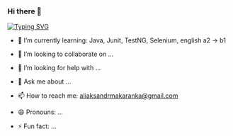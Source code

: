 ### Hi there 👋

<!--
**AliaksandrMakaranka/AliaksandrMakaranka** is a ✨ _special_ ✨ repository because its `README.md` (this file) appears on your GitHub profile.

Here are some ideas to get you started:
-->

[![Typing SVG](https://readme-typing-svg.herokuapp.com?color=%3F47F7FF&lines=Beginner+java+developer+and+software+tester)](https://git.io/typing-svg)
- 🌱 I’m currently learning: Java, Junit, TestNG, Selenium, english a2 -> b1
- 👯 I’m looking to collaborate on ...
- 🤔 I’m looking for help with ...
- 💬 Ask me about ...
- 📫 How to reach me: aliaksandrmakaranka@gmail.com


- 😄 Pronouns: ...
- ⚡ Fun fact: ...

